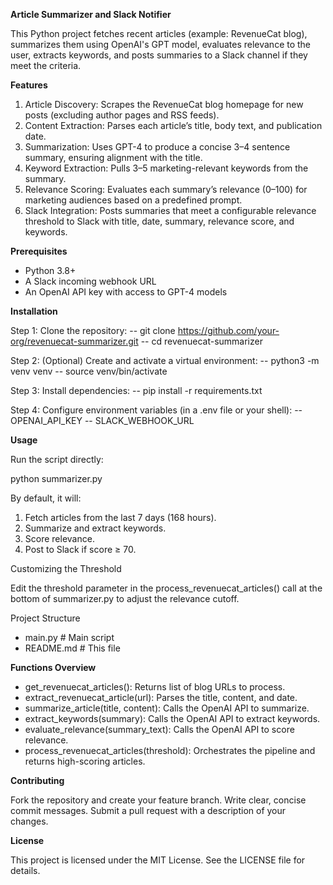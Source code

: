 **Article Summarizer and Slack Notifier**

This Python project fetches recent articles (example: RevenueCat blog), summarizes them using OpenAI's GPT model, evaluates relevance to the user, extracts keywords, and posts summaries to a Slack channel if they meet the criteria.

**Features**

1. Article Discovery: Scrapes the RevenueCat blog homepage for new posts (excluding author pages and RSS feeds).
2. Content Extraction: Parses each article’s title, body text, and publication date.
3. Summarization: Uses GPT-4 to produce a concise 3–4 sentence summary, ensuring alignment with the title.
4. Keyword Extraction: Pulls 3–5 marketing-relevant keywords from the summary.
5. Relevance Scoring: Evaluates each summary’s relevance (0–100) for marketing audiences based on a predefined prompt.
6. Slack Integration: Posts summaries that meet a configurable relevance threshold to Slack with title, date, summary, relevance score, and keywords.

**Prerequisites**
- Python 3.8+
- A Slack incoming webhook URL
- An OpenAI API key with access to GPT-4 models

**Installation**

Step 1: Clone the repository:
-- git clone https://github.com/your-org/revenuecat-summarizer.git
-- cd revenuecat-summarizer

Step 2: (Optional) Create and activate a virtual environment:
-- python3 -m venv venv
-- source venv/bin/activate

Step 3: Install dependencies:
-- pip install -r requirements.txt

Step 4: Configure environment variables (in a .env file or your shell):
-- OPENAI_API_KEY
-- SLACK_WEBHOOK_URL

**Usage**

Run the script directly:

python summarizer.py

By default, it will:

1. Fetch articles from the last 7 days (168 hours).
2. Summarize and extract keywords.
3. Score relevance.
4. Post to Slack if score ≥ 70.

Customizing the Threshold

Edit the threshold parameter in the process_revenuecat_articles() call at the bottom of summarizer.py to adjust the relevance cutoff.

Project Structure

- main.py # Main script
- README.md # This file

**Functions Overview**

- get_revenuecat_articles(): Returns list of blog URLs to process.
- extract_revenuecat_article(url): Parses the title, content, and date.
- summarize_article(title, content): Calls the OpenAI API to summarize.
- extract_keywords(summary): Calls the OpenAI API to extract keywords.
- evaluate_relevance(summary_text): Calls the OpenAI API to score relevance.
- process_revenuecat_articles(threshold): Orchestrates the pipeline and returns high-scoring articles.

**Contributing**

Fork the repository and create your feature branch.
Write clear, concise commit messages.
Submit a pull request with a description of your changes.

**License**

This project is licensed under the MIT License. See the LICENSE file for details.
